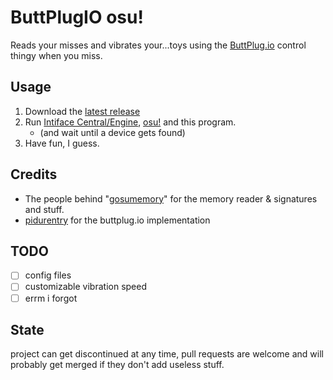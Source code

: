 # ButtPlugIO osu!
Reads your misses and vibrates your...toys using the [ButtPlug.io](https://buttplug.io) control thingy when you miss.

## Usage
1. Download the [latest release](https://github.com/IkeaSharkEnthusiast/buttosu/releases/)
2. Run [Intiface Central/Engine](https://intiface.com/), [osu!](https://osu.ppy.sh/) and this program.
    * (and wait until a device gets found)
3. Have fun, I guess.

## Credits
- The people behind "[gosumemory](https://github.com/l3lackShark/gosumemory/)" for the memory reader & signatures and stuff.
- [pidurentry](https://github.com/pidurentry) for the buttplug.io implementation

## TODO
- [ ] config files
- [ ] customizable vibration speed
- [ ] errm i forgot

## State
project can get discontinued at any time, pull requests are welcome and will probably get merged if they don't add useless stuff.